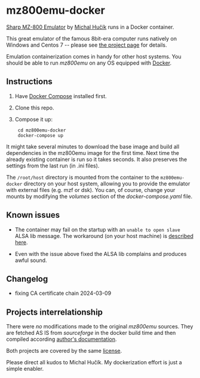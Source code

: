 
# mz800emu-docker
[Sharp MZ-800 Emulator](https://sourceforge.net/projects/mz800emu/)
by [Michal Hučík](https://www.ordoz.com/sharp/) runs in a Docker container.

This great emulator of the famous 8bit-era computer runs natively on Windows and Centos 7 --
please see [the project page](https://sourceforge.net/projects/mz800emu/) for details.

Emulation containerization comes in handy for other host systems.
You should be able to run _mz800emu_ on any OS equipped with [Docker](https://www.docker.com/).

## Instructions
1. Have [Docker Compose](https://docs.docker.com/compose/install/) installed first.
2. Clone this repo.
3. Compose it up:

        cd mz800emu-docker
        docker-compose up

It might take several minutes to download the base image and build all dependencies in
the mz800emu image for the first time.
Next time the already existing container is run so it takes seconds. It also preserves
the settings from the last run (in .ini files).

The `/root/host` directory is mounted from the container to the `mz800emu-docker` directory
on your host system, allowing you to provide the emulator with external files (e.g. mzf or dsk).
You can, of course, change your mounts by modifying the _volumes_ section of
the _docker-compose.yaml_ file.

## Known issues

* The container may fail on the startup with an `unable to open slave` ALSA lib message.
The workaround (on your host machine) is
[described here](https://rtfm.co.ua/en/linux-alsa-lib-pcm_dmix-c1108snd_pcm_dmix_open-unable-to-open-slave-2/).

* Even with the issue above fixed the ALSA lib complains and produces awful sound.

## Changelog
* fixing CA certificate chain 2024-03-09

## Projects interrelationship
There were _no_ modifications made to the original _mz800emu_ sources. They are fetched AS IS from _sourceforge_ in the docker build time and then compiled according
[author's documentation](https://sourceforge.net/p/mz800emu/code/HEAD/tree/trunk/Documentation/HOWTO_Centos7.txt).

Both projects are covered by the same [license](https://www.gnu.org/licenses/gpl-3.0.en.html).

Please direct all kudos to Michal Hučík. My dockerization effort is just a simple enabler.
